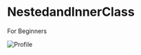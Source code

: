 # NestedandInnerClass
For Beginners

![Profile](https://github.githubassets.com/images/modules/logos_page/Octocat.png)
